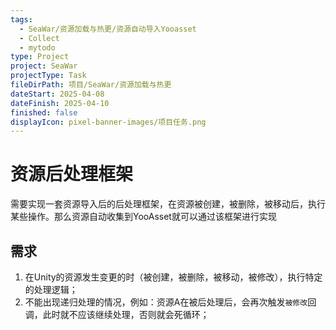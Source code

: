```yaml
---
tags:
  - SeaWar/资源加载与热更/资源自动导入Yooasset
  - Collect
  - mytodo
type: Project
project: SeaWar
projectType: Task
fileDirPath: 项目/SeaWar/资源加载与热更
dateStart: 2025-04-08
dateFinish: 2025-04-10
finished: false
displayIcon: pixel-banner-images/项目任务.png
---
```

# 资源后处理框架
需要实现一套资源导入后的后处理框架，在资源被创建，被删除，被移动后，执行某些操作。那么资源自动收集到YooAsset就可以通过该框架进行实现
## 需求
1. 在Unity的资源发生变更的时（被创建，被删除，被移动，被修改），执行特定的处理逻辑；
2. 不能出现递归处理的情况，例如：资源A在被后处理后，会再次触发`被修改`回调，此时就不应该继续处理，否则就会死循环；




